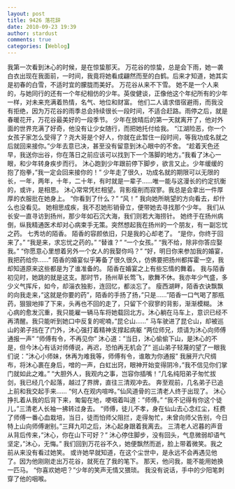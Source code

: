 ```yaml
---
layout: post
title: 9426 落花辞
date: 2010-09-23 19:39
author: stardust
comments: true
categories: [Weblog]
---
```

我第一次看到沐心的时候，是在惊蛰那天。
万花谷的惊蛰，总是会下雨，她一袭白衣出现在我面前，一时间，我竟将她看成翩然而至的白鹤。后来才知道，她其实是初春的白雪，不适时宜的朦胧而美好。
万花谷从来不下雪。
她不是一个人来的，与她同行的还有一个年纪相仿的少年。英俊健谈，正像他这个年纪所有的少年一样，对未来充满着热情，名气、地位和财富。
他们二人请求借宿避雨，而我没有拒绝，因为万花谷的雨季总会持续很长一段时间，不适合赶路。雨停之后，就是春暖花开，万花谷最美好的一段季节。
少年在放晴后的第一天就离开了，他对外面的世界充满了好奇，他没有让少女随行，而把她托付给我。
“江湖险恶，你一个女孩子家怎么受得了？尧大哥是个好人，你就在此暂住一段时间，等我功成名就之后就回来接你。”少年去意已决，甚至没有留意到沐心眼中的不舍。
“趁着天色还早，我送你出谷，你在落日之前应该可以找到下一个落脚的地方。”我看了沐心一眼，和少年转身疾步而行。
沐心跑到少年跟前停下脚步，欲言又止。少年缓缓的抱了抱拳，”我一定会回来接你的！”
少年走了很久，功成名就的期限可以无限的长，一年，两年，十年，二十年，有时就是一辈子……唯一能与这漫长的约定抗衡的，或许，是相思。
沐心常常凭栏相望。背影瘦削而寂寥。我总是会拿出一件厚厚的衣服批在她身上。
“你看到了什么？”
“风！”
我向她所眺望的方向看去，却什么也没看见。
她相思成疾，我不忍她形销骨立，便带她去寻找那个少年。
我们从长安一直寻访到扬州，那少年如石沉大海，我们则若大海捞针。
她终于在扬州病倒，纵我精通医术却对心病束手无策。突然想起我在扬州的一个朋友，有一副忘忧之药。
七秀坊的陌香。
陌香的容颜依旧，只是我的心却老了。
“是你，你终于回来了。”
“我是来，求忘忧之药的。”
“替谁？”
“一个女孩。”
“我不给，除非你答应娶我。”
“你愿意心里想着另外一个女人的我娶你吗？”
“好，明日你来参加我的婚宴，我把药给你……”
陌香的婚宴似乎筹备了很久很久，仿佛要把扬州都挥霍一空，我却知道原来这些都是为了谁准备的。
陌香在婚宴之上有些忘情的舞着。
我与陌香初见时，她跳的就是这支。那时节，扬州草长莺飞，歌舞不休。我亦年少气盛，多少义气挥斥，如今，却淄衣独影，连回忆，都淡忘了。
瘦西湖畔，陌香衣诀飘飘的向我走来，”这就是你要的药”，陌香的手扬了扬，”只是……”陌香一口气喝了那瓶药，狠狠地摔了下来，头再也不回的走了，只留下个寂寥的背影，渐渐模糊。
沐心病的愈发沉重，我只能雇一辆马车将她载回北方。沐心躺在马车上，意识已经不再清醒。我只能听到她口中反复的呢喃，”昆仑山……”
马车驶进了昆仑山，却被巡山的弟子挡在了门外，沐心强打着精神支撑起病躯
“两位师兄，烦请为沐心向师傅通报一声”
“师傅有令，不再见你”
沐心道：”当日，沐心偷偷下山，是沐心的不是，但今沐心有话对师傅说，再迟，恐怕再无机会了”
巡山弟子轻蔑的望了一眼我们说：”沐心小师妹，休再为难我等，师傅有令，谁敢为你通报”
我展开六尺绸布，将沐心裹在身后，噌的一声，白虹出窍，眼神开始变得阴冷，”我不信见你们掌门就如此之难。”
“大胆外人，我观内之事，岂容你插嘴！”几名纯阳弟子匆忙拔剑，我已经几个起落，越过了界牌，直往三清观冲去。
奔至观前，几名弟子已追上前和我交起手来……
“何人在观内喧哗。”仙风道骨的三清老人终于出现了。
沐心挣扎着从我的后背下来，匍匐在地，哽咽着叫道：”师傅。”
“我不记得有你这个徒儿，”三清老人长袖一拂转过身去。
“师傅，徒儿不孝，身在仙山去心念红尘，枉费了师傅一番心血栽培，当日，徒而怕师父阻拦，走得匆忙，未曾向师父告别，今日特上山向师傅谢别。”三拜九叩之后，沐心起身跟着我离去。
三清老人迟暮的声音从背后传来，”沐心，你在山下可好？”
沐心停住脚步，没有回头，气息微弱却语气坚定，”沐心，无悔。”
我们回到万花谷不久，她便飘然而逝，脸上带着微笑。我之前从来没有看过她笑。
或许她早就知道，在这个尘世中，是永远不会再遇见他了。因为他刚刚走出万花谷，就死在了我的笔下。
那天，他问我，能不能用她换一匹马。
“你喜欢她吧？”少年的笑声无情又猥琐。
我没有说话，手中的少阳笔刺穿了他的咽喉。
